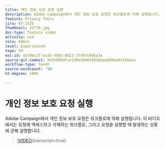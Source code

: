 ```yaml
---
title: 개인 정보 보호 요청 실행
description: Adobe Campaign에서 개인 정보 보호 요청은 워크플로에 의해 실행됩니다. 이 비디오에서는 요청에 액세스하고 삭제하는 워크플로, 그리고 요청을 실행할 때 발생하는 상황에 관해 설명합니다.
feature: Privacy Tools
jira: KT-1525
thumbnail: 22770.jpg
doc-type: feature video
activity: use
role: Admin
level: Experienced
team: TM
exl-id: da796c3f-ba35-4901-8021-3f497c64ba3a
source-git-commit: 943599bd7ce139ef846f093ebda9084a91550aca
workflow-type: tm+mt
source-wordcount: '56'
ht-degree: 100%

---
```


# 개인 정보 보호 요청 실행

Adobe Campaign에서 개인 정보 보호 요청은 워크플로에 의해 실행됩니다. 이 비디오에서는 요청에 액세스하고 삭제하는 워크플로, 그리고 요청을 실행할 때 발생하는 상황에 관해 설명합니다.

>[!VIDEO](https://video.tv.adobe.com/v/30939?learn=on&captions=kor){transcript=true}
